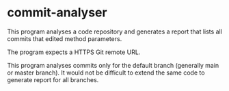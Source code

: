 # commit-analyser
This program analyses a code repository and generates a report that lists all commits that edited method parameters.

The program expects a HTTPS Git remote URL.

This program analyses commits only for the default branch (generally main or master branch). It would not be difficult to extend the same code to generate report for all branches.
